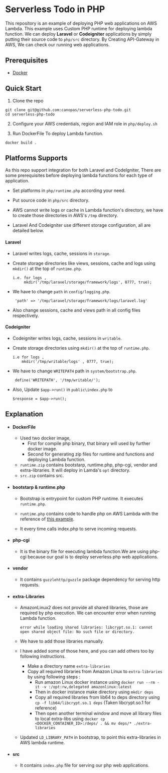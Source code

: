 # Serverless Todo in PHP

This repository is an example of deploying PHP web applications on AWS Lambda. 
This example uses Custom PHP runtime for deploying lambda function.
We can deploy __Laravel__ or __Codeigniter__ applications by simply putting their source code to `php/src` directory.
By Creating API-Gateway in AWS, We can check our running web applications.

## Prerequisites

- [Docker](https://docs.docker.com/get-docker/)

## Quick Start

1) Clone the repo

```
git clone git@github.com:canopas/serverless-php-todo.git
cd serverless-php-todo
```

2) Configure your AWS credentials, region and IAM role in `php/deploy.sh`

3) Run DockerFile To deploy Lambda function.

```
docker build .
```

## Platforms Supports

As this repo support integration for both Laravel and CodeIgniter, There are some prerequisites before deploying lambda functions for each type of application.

- Set platforms in `php/runtime.php` according your need.

- Put source code in `php/src` directory.

- AWS cannot write logs or cache in Lambda function's directory, we have to create those directories in AWS's `/tmp` directory.

- Laravel And Codeigniter use different storage configuration, all are detailed below.

#### Laravel

- Laravel writes logs, cache, sessions in `storage`.
   
- Create storage directories like views, sessions, cache and logs using `mkdir()` at the top of `runtime.php`. 
    
    ````
    i.e. for logs , 
         mkdir('/tmp/laravel/storage/framework/logs', 0777, true);
    ````
  
- We have to change `path` in `config/logging.php`.
    
    ````
     'path' => '/tmp/laravel/storage/framework/logs/laravel.log'
    ````
- Also change sessions, cache and views path in all config files respectively.
  
#### Codeigniter

- Codeigniter writes logs, cache, sessions in `writable`.
   
- Create storage directories using `mkdir()` at the top of `runtime.php`. 
    
    ````
    i.e for logs ,
        mkdir('/tmp/writable/logs' , 0777, true);
    ````
- We have to change `WRITEPATH` path in `system/bootstrap.php`. 
    
    ````
     define('WRITEPATH', '/tmp/writable/');
    ````
- Also, Update `$app->run()` in `public\index.php` to
    ````
    $response = $app->run();
    ````
  
## Explanation

- #### DockerFile
     - Used two docker image, 
          - First for compile php binary, that binary will used by further docker image.
          - Second for generating zip files for runtime and functions and deploying Lambda function.
     - `runtime.zip` contains bootstarp, runtime.php, php-cgi, vendor and extra-libraries. It will deploy in Lamda's `opt` directory.
     - `src.zip` contains src.
      
- #### bootstarp & runtime.php
     - Bootstrap is entrypoint for custom PHP runtime. It executes `runtime.php`.
    
     - `runtime.php` contains code to handle php on AWS Lambda with the reference of [this example](https://aws.amazon.com/blogs/apn/aws-lambda-custom-runtime-for-php-a-practical-example/).
     
     - It every time calls index.php to serve incoming requests.
       
- #### php-cgi
     - It is the binary file for executing lambda function.We are using php-cgi because our goal is to deploy serverless php web applications.
    
- #### vendor
     - It contains `guzzlehttp/guzzle` package dependency for serving http requests.
     
- #### extra-Libraries
     - AmazonLinux2 does not provide all shared libraries, those are required by php execution. We can encounter error when running Lambda function.
        ````
        error while loading shared libraries: libcrypt.so.1: cannot open shared object file: No such file or directory.
        ````
        
     - We have to add those libraries manually.
     
     - I have added some of those here, and you can add others too by following instructions.
    
         - Make a directory name `extra-libraries`
         - Copy all required libraries from Amazon Linux to `extra-libraries` by using following steps :
              - Run amazon Linux docker instance using `docker run --rm -it -v :/opt:rw,delegated amazonlinux:latest`
              - Then in docker instance make directory using `mkdir deps`
              - Copy all required libraries from lib64 to deps directory using `cp -f lib64/libcrypt.so.1 deps` (Taken libcrypt.so.1 for reference)
              - Then open another terminal window and move all library files to local extra-libs using 
                `docker cp <DOCKER_CONTAINER_ID>:/deps/ . && mv deps/* ./extra-libraries`
                
     - Updated `LD_LIBRARY_PATH` in bootstrap, to point this extra-libraries in AWS lambda runtime.

- #### src
     - It contains `index.php` file for serving our php web applications. 

